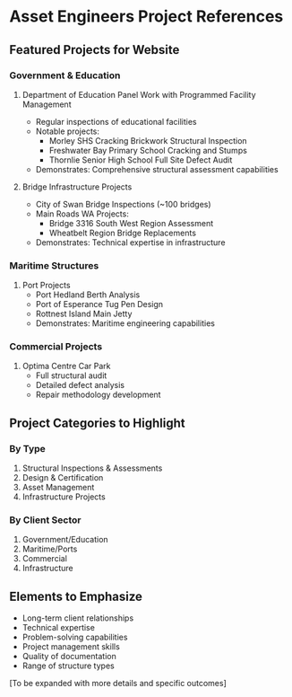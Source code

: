 # Asset Engineers Project References

## Featured Projects for Website

### Government & Education
1. Department of Education Panel Work with Programmed Facility Management
   - Regular inspections of educational facilities
   - Notable projects:
     - Morley SHS Cracking Brickwork Structural Inspection
     - Freshwater Bay Primary School Cracking and Stumps
     - Thornlie Senior High School Full Site Defect Audit
   - Demonstrates: Comprehensive structural assessment capabilities

2. Bridge Infrastructure Projects
   - City of Swan Bridge Inspections (~100 bridges)
   - Main Roads WA Projects:
     - Bridge 3316 South West Region Assessment
     - Wheatbelt Region Bridge Replacements
   - Demonstrates: Technical expertise in infrastructure

### Maritime Structures
1. Port Projects
   - Port Hedland Berth Analysis
   - Port of Esperance Tug Pen Design
   - Rottnest Island Main Jetty
   - Demonstrates: Maritime engineering capabilities

### Commercial Projects
1. Optima Centre Car Park
   - Full structural audit
   - Detailed defect analysis
   - Repair methodology development

## Project Categories to Highlight

### By Type
1. Structural Inspections & Assessments
2. Design & Certification
3. Asset Management
4. Infrastructure Projects

### By Client Sector
1. Government/Education
2. Maritime/Ports
3. Commercial
4. Infrastructure

## Elements to Emphasize
- Long-term client relationships
- Technical expertise
- Problem-solving capabilities
- Project management skills
- Quality of documentation
- Range of structure types

[To be expanded with more details and specific outcomes] 